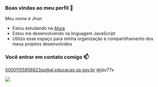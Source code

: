 ### Boas vindas ao meu perfil 💙

Meu nome é Jhon

- Estou estudando na [Alura](https://www.alura.com.br)
- Estou me desenvolvendo na linguagem JavaScript
- Utilizo esse espaço para minha organização e compartilhamento dos meus projetos desenvolvidos

### Você entrar em contato comigo 📫

00001105856823sp@al.educacao.sp.gov.br
@jão77x

![](https://media1.tenor.com/m/QuONbDVFK64AAAAd/beijando-a-camisa-renato-augusto.gif)
